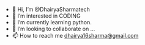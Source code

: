 - 👋 Hi, I’m @DhairyaSharmatech
- 👀 I’m interested in CODING
- 🌱 I’m currently learning python.
- 💞️ I’m looking to collaborate on ...
- 📫 How to reach me dhairya16sharma@gmail.com

<!---
DhairyaSharmatech/DhairyaSharmatech is a ✨ special ✨ repository because its `README.md` (this file) appears on your GitHub profile.
You can click the Preview link to take a look at your changes.
--->
